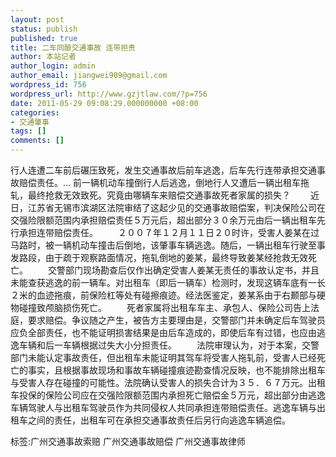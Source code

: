 ```yaml
---
layout: post
status: publish
published: true
title: 二车同酿交通事故 连带担责
author: 本站记者
author_login: admin
author_email: jiangwei909@gmail.com
wordpress_id: 756
wordpress_url: http://www.gzjtlaw.com/?p=756
date: 2011-05-29 09:08:29.000000000 +08:00
categories:
- 交通肇事
tags: []
comments: []
---
```

行人连遭二车前后碾压致死，发生交通事故后前车逃逸，后车先行连带承担交通事故赔偿责任。...  前一辆机动车撞倒行人后逃逸，倒地行人又遭后一辆出租车拖轧，最终抢救无效致死。究竟由哪辆车来赔偿交通事故死者家属的损失？ 　　近日，江苏省无锡市滨湖区法院审结了这起少见的交通事故赔偿案，判决保险公司在交强险限额范围内承担赔偿责任５万元后，超出部分３０余万元由后一辆出租车先行承担连带赔偿责任。 　　２００７年１２月１１日２０时许，受害人姜某在过马路时，被一辆机动车撞击后倒地，该肇事车辆逃逸。随后，一辆出租车行驶至事发路段，由于疏于观察路面情况，拖轧倒地的姜某，最终导致姜某经抢救无效死亡。 　　交警部门现场勘查后仅作出确定受害人姜某无责任的事故认定书，并且未能查获逃逸的前一辆车。对出租车（即后一辆车）检测时，发现这辆车底有一长２米的血迹拖痕，前保险杠等处有碰擦痕迹。经法医鉴定，姜某系由于右颞部与硬物碰撞致颅脑损伤死亡。 　　死者家属将出租车车主、承包人、保险公司告上法庭，要求赔偿。争议随之产生，被告方主要理由是，交警部门并未确定后车驾驶员应负全部责任，也不能证明损害结果是由后车造成的，即使后车有过错，也应由逃逸车辆和后一车辆根据过失大小分担责任。 　　法院审理认为，对于本案，交警部门未能认定事故责任，但出租车未能证明其驾车将受害人拖轧前，受害人已经死亡的事实，且根据事故现场和事故车辆碰撞痕迹勘查情况反映，也不能排除出租车与受害人存在碰撞的可能性。法院确认受害人的损失合计为３５．６７万元。出租车投保的保险公司应在交强险限额范围内承担死亡赔偿金５万元，超出部分由逃逸车辆驾驶人与出租车驾驶员作为共同侵权人共同承担连带赔偿责任。逃逸车辆与出租车之间的责任，出租车可在承担交通事故责任后另行向逃逸车辆追偿。标签:广州交通事故索赔 广州交通事故赔偿 广州交通事故律师
